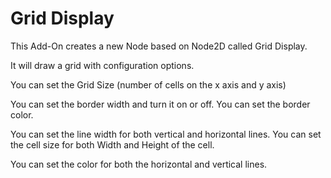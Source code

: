 # Grid Display

This Add-On creates a new Node based on Node2D called Grid Display.

It will draw a grid with configuration options.

You can set the Grid Size (number of cells on the x axis and y axis)

You can set the border width and turn it on or off.
You can set the border color.

You can set the line width for both vertical and horizontal lines.
You can set the cell size for both Width and Height of the cell.

You can set the color for both the horizontal and vertical lines.
